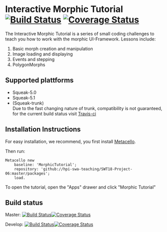 # **Interactive Morphic Tutorial** [![Build Status](https://travis-ci.org/hpi-swa-teaching/SWT18-Project-06.svg?branch=master)](https://travis-ci.org/hpi-swa-teaching/SWT18-Project-06) [![Coverage Status](https://coveralls.io/repos/github/hpi-swa-teaching/SWT18-Project-06/badge.svg?branch=master)](https://coveralls.io/github/hpi-swa-teaching/SWT18-Project-06?branch=master)

The Interactive Morphic Tutorial is a series of small coding challenges to teach you how to work with the morphic UI-Framework.
Lessons include:
1. Basic morph creation and manipulation
2. Image loading and displaying
3. Events and stepping
4. PolygonMorphs

## **Supported plattforms**
* Squeak-5.0
* Squeak-5.1
* (Squeak-trunk)\
	Due to the fast changing nature of trunk, compatibility is not guaranteed, for the current build status visit [Travis-ci](https://travis-ci.org/hpi-swa-teaching/SWT18-Project-06)

## **Installation Instructions**
For easy installation, we recommend, you first install [Metacello](https://github.com/Metacello/metacello).

Then run:
``` smalltalk
Metacello new
	baseline: 'MorphicTutorial';
	repository: 'github://hpi-swa-teaching/SWT18-Project-06:master/packages';
	load.
```

To open the tutorial, open the "Apps" drawer and click "Morphic Tutorial"

## **Build status**
Master: [![Build Status](https://travis-ci.org/hpi-swa-teaching/SWT18-Project-06.svg?branch=master)](https://travis-ci.org/hpi-swa-teaching/SWT18-Project-06)[![Coverage Status](https://coveralls.io/repos/github/hpi-swa-teaching/SWT18-Project-06/badge.svg?branch=master)](https://coveralls.io/github/hpi-swa-teaching/SWT18-Project-06?branch=master)

Develop: [![Build Status](https://travis-ci.org/hpi-swa-teaching/SWT18-Project-06.svg?branch=develop)](https://travis-ci.org/hpi-swa-teaching/SWT18-Project-06)[![Coverage Status](https://coveralls.io/repos/github/hpi-swa-teaching/SWT18-Project-06/badge.svg?branch=develop)](https://coveralls.io/github/hpi-swa-teaching/SWT18-Project-06?branch=develop)
